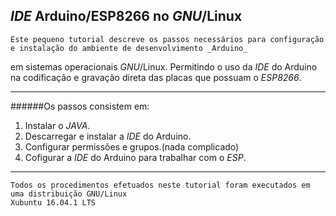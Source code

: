 ## _IDE_ Arduino/ESP8266 no _GNU_/Linux 

    Este pequeno tutorial descreve os passos necessários para configuração e instalação do ambiente de desenvolvimento _Arduino_
em sistemas operacionais _GNU_/Linux. Permitindo o uso da _IDE_ do Arduino na codificação e gravação direta das placas que possuam o _ESP8266_.

***
######Os passos consistem em:
1. Instalar o _JAVA_.
2. Descarregar e instalar a _IDE_ do Arduino.
3. Configurar permissões e grupos.(nada complicado)
4. Cofigurar a _IDE_ do Arduino para trabalhar com o _ESP_.

---

```
Todos os procedimentos efetuados neste tutorial foram executados em uma distribuição GNU/Linux
Xubuntu 16.04.1 LTS
```
